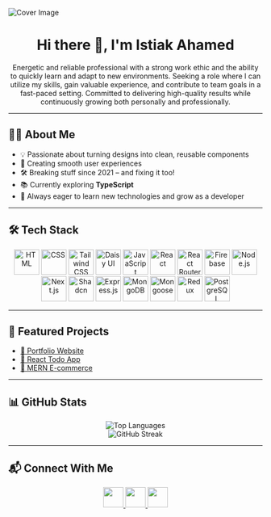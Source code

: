 ![Cover Image](https://i.ibb.co/Y4fsDxCJ/Linked-In-Article-Cover-Image-1.png)

<h1 align="center">Hi there 👋, I'm Istiak Ahamed</h1>

<p align="center">
Energetic and reliable professional with a strong work ethic and the ability to quickly learn and adapt to new environments. Seeking a role where I can utilize my skills, gain valuable experience, and contribute to team goals in a fast-paced setting. Committed to delivering high-quality results while continuously growing both personally and professionally.
</p>

---

## 👨‍💻 About Me

- 💡 Passionate about turning designs into clean, reusable components  
- 🚀 Creating smooth user experiences  
- 🛠️ Breaking stuff since 2021 – and fixing it too!  
- 📚 Currently exploring **TypeScript**  
- 🎯 Always eager to learn new technologies and grow as a developer  

---

## 🛠️ Tech Stack

<p align="center">
  <img src="https://i.ibb.co/0h3f64T/html.png" alt="HTML" width="50"/>
  <img src="https://i.ibb.co/NSGQQ8G/css.png" alt="CSS" width="50"/>
  <img src="https://i.ibb.co/MSmsBnJ/tailwind-css.png" alt="Tailwind CSS" width="50"/>
  <img src="https://i.ibb.co/G0QdsKm/daisy-ui.png" alt="Daisy UI" width="50"/>
  <img src="https://i.ibb.co/YZYHgfW/java-script.png" alt="JavaScript" width="50"/>
  <img src="https://i.ibb.co/LngHzGG/react.png" alt="React" width="50"/>
  <img src="https://i.ibb.co/HzmVMM0/react-router-dom.png" alt="React Router DOM" width="50"/>
  <img src="https://i.ibb.co/7XDxD8w/firebase.png" alt="Firebase" width="50"/>
  <img src="https://i.ibb.co/hWt5XR8/node-js.png" alt="Node.js" width="50"/>
  <img src="https://i.ibb.co/fzKdc4V/nextjs.png" alt="Next.js" width="50"/>
  <img src="https://i.ibb.co/FL7nM7m/shadcn.png" alt="Shadcn" width="50"/>
  <img src="https://i.ibb.co/KD8Yn8V/express-js.png" alt="Express.js" width="50"/>
  <img src="https://i.ibb.co/wJQqrgG/mongodb.png" alt="MongoDB" width="50"/>
  <img src="https://i.ibb.co/mVmVbmn/mongoose.png" alt="Mongoose" width="50"/>
  <img src="https://i.ibb.co/8nqt9sK/redux.png" alt="Redux" width="50"/>
  <img src="https://i.ibb.co/prPdMXX/postgresql.png" alt="PostgreSQL" width="50"/>
</p>

---

## 🚀 Featured Projects

- [💼 Portfolio Website](https://your-portfolio-link.com)
- [📝 React Todo App](https://github.com/istiak19/todo-app)
- [🛒 MERN E-commerce](https://github.com/istiak19/ecommerce)

---

## 📊 GitHub Stats

<p align="center">
  <img src="https://github-readme-stats.vercel.app/api/top-langs?username=istiak19&layout=compact&theme=dracula&langs_count=5" alt="Top Languages" />
  <br/>
  <img src="https://streak-stats.demolab.com?user=istiak19&theme=dark" alt="GitHub Streak" />
</p>

---

## 📬 Connect With Me

<p align="center">
  <a href="https://www.linkedin.com/in/istiak-ahamed-0619at/" target="_blank">
    <img src="https://raw.githubusercontent.com/maurodesouza/profile-readme-generator/master/src/assets/icons/social/linkedin/default.svg" width="40" />
  </a>
  <a href="https://www.facebook.com/istiak.ahamed.19/" target="_blank">
    <img src="https://raw.githubusercontent.com/maurodesouza/profile-readme-generator/master/src/assets/icons/social/facebook/default.svg" width="40" />
  </a>
  <a href="https://x.com/ISTIAKA13842838" target="_blank">
    <img src="https://raw.githubusercontent.com/maurodesouza/profile-readme-generator/master/src/assets/icons/social/twitter/default.svg" width="40" />
  </a>
</p>
